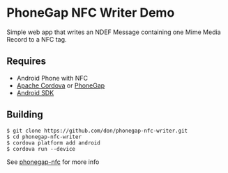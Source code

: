 # PhoneGap NFC Writer Demo

Simple web app that writes an NDEF Message containing one Mime Media Record to a NFC tag. 

## Requires 

* Android Phone with NFC
* [Apache Cordova](https://cordova.apache.org) or [PhoneGap](http://phonegap.com)
* [Android SDK](http://developer.android.com/sdk/index.html)

## Building

	$ git clone https://github.com/don/phonegap-nfc-writer.git
	$ cd phonegap-nfc-writer
	$ cordova platform add android
	$ cordova run --device

See [phonegap-nfc](https://github.com/chariotsolutions/phonegap-nfc) for more info
